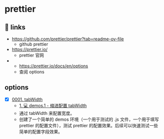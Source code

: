 # prettier

## 🔗 links

- https://github.com/prettier/prettier?tab=readme-ov-file
  - github prettier
- https://prettier.io/
  - prettier 官网
- - https://prettier.io/docs/en/options
  - 查阅 options

## options

- [x] [0001. tabWidth](https://github.com/Tdahuyou/prettier/tree/main/0001.%20tabWidth/README.md) <!-- [locale](./0001.%20tabWidth/README.md) -->  
  - [1. 💻 demos.1 - 缩进配置 tabWidth](https://github.com/Tdahuyou/prettier/tree/main/0001.%20tabWidth/README.md#1--demos1---缩进配置-tabwidth)
  - 通过 tabWidth 来配置宽度。
  - 创建了一个简单的 demos 环境（一个用于测试的 .js 文件，一个用于填写 prettier 的配置文件），测试 prettier 的配置效果。后续可以快速测试一些简单的配置字段效果。
  
  
